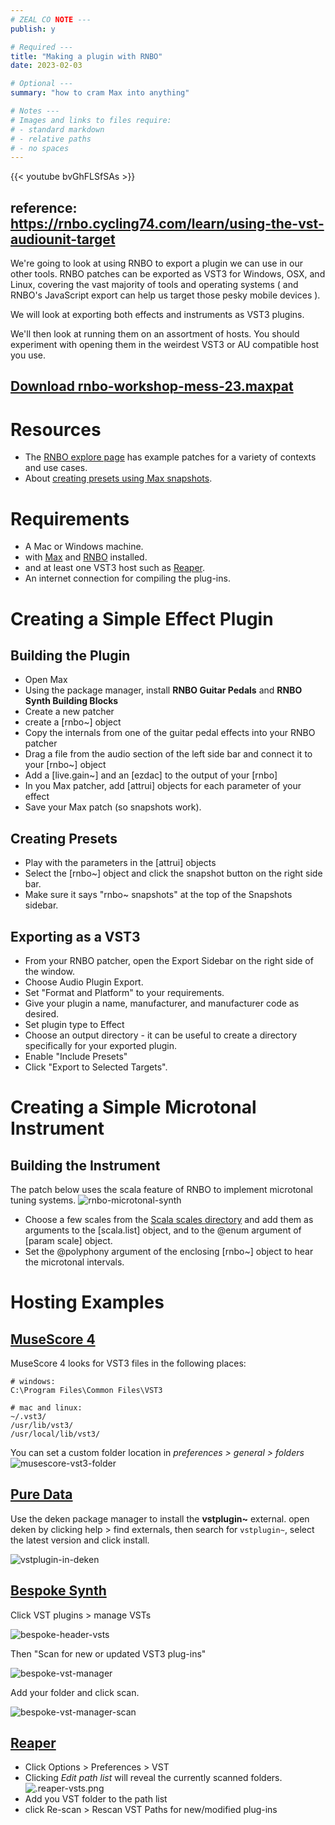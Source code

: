 ```yaml
---
# ZEAL CO NOTE ---
publish: y

# Required ---
title: "Making a plugin with RNBO"
date: 2023-02-03

# Optional ---
summary: "how to cram Max into anything"

# Notes ---
# Images and links to files require:
# - standard markdown
# - relative paths  
# - no spaces
---
```


{{< youtube bvGhFLSfSAs >}}
## reference: https://rnbo.cycling74.com/learn/using-the-vst-audiounit-target

We're going to look at using RNBO to export a plugin we can use in our other tools.  RNBO patches can be exported as VST3 for Windows, OSX, and Linux, covering the vast majority of tools and operating systems ( and RNBO's JavaScript export can help us target those pesky mobile devices ). 

We will look at exporting both effects and instruments as VST3 plugins.

We'll then look at running them on an assortment of hosts.  You should experiment with opening them in the weirdest VST3 or AU compatible host you use.


##  [Download rnbo-workshop-mess-23.maxpat](../files/rnbo-workshop-mess-23.maxpat)



# Resources
- The [RNBO explore page](https://rnbo.cycling74.com/explore)  has example patches for a variety of contexts and use cases.
- About [creating presets using Max snapshots](https://rnbo.cycling74.com/learn/presets-with-snapshots).

# Requirements
- A Mac or Windows machine.
- with [Max](https://cycling74.com/) and [RNBO](https://cycling74.com/products/rnbo) installed.
- and at least one VST3 host such as [Reaper](https://www.reaper.fm). 
- An internet connection for compiling the plug-ins.

<!---
# Questions
- What is your previous Max experience?
- What is your previous audio development experience?
- What tools do you use in your practice?
--->

# Creating a Simple Effect Plugin
## Building the Plugin
- Open Max
- Using the package manager, install **RNBO Guitar Pedals** and **RNBO Synth Building Blocks**
- Create a new patcher
- create a \[rnbo~\] object
- Copy the internals from one of the guitar pedal effects into your RNBO patcher
- Drag a file from the audio section of the left side bar and connect it to your \[rnbo~\] object
- Add a \[live.gain~\] and an \[ezdac\] to the output of your \[rnbo\]
- In you Max patcher, add \[attrui\] objects for each parameter of your effect
- Save your Max patch (so snapshots work).

## Creating Presets
- Play with the parameters in the \[attrui\] objects
- Select the \[rnbo~] object  and click the snapshot button on the right side bar.
- Make sure it says "rnbo~ snapshots" at the top of the Snapshots sidebar.

## Exporting as a VST3
- From your RNBO patcher, open the Export Sidebar on the right side of the window.
- Choose Audio Plugin Export.
- Set "Format and Platform" to your requirements.
- Give your plugin a name, manufacturer, and manufacturer code as desired.
- Set plugin type to Effect
- Choose an output directory - it can be useful to create a directory specifically for your exported plugin.
- Enable "Include Presets"
- Click "Export to Selected Targets".

# Creating a Simple Microtonal Instrument
## Building the Instrument
The patch below uses the scala feature of RNBO to implement microtonal tuning systems.
![rnbo-microtonal-synth](../files/rnbo-microtonal-synth.png)

- Choose a few scales from the [Scala scales directory](https://www.huygens-fokker.org/docs/scalesdir.txt) and add them as arguments to the \[scala.list\] object, and to the @enum argument of \[param scale\] object. 
- Set the @polyphony argument of the enclosing \[rnbo~\] object to hear the microtonal intervals.

# Hosting Examples
## [MuseScore 4](https://musescore.org)
MuseScore 4 looks for VST3 files in the following places:
```
# windows:
C:\Program Files\Common Files\VST3

# mac and linux:
~/.vst3/
/usr/lib/vst3/  
/usr/local/lib/vst3/
```

You can set a custom folder location in *preferences > general > folders*
![musescore-vst3-folder](../files/musescore-vst3-folder.png)

## [Pure Data](https://puredata.info)

Use the deken package manager to install the **vstplugin~** external.  open deken by clicking help > find externals, then search for `vstplugin~`, select the latest version and click install.

![vstplugin-in-deken](../files/vstplugin-in-deken.png)

## [Bespoke Synth](https://www.bespokesynth.com)
Click VST plugins > manage VSTs

![bespoke-header-vsts](../files/bespoke-header-vsts.png)

Then "Scan for new or updated VST3 plug-ins"

![bespoke-vst-manager](../files/bespoke-vst-manager.png)

Add your folder and click scan.

![bespoke-vst-manager-scan](../files/bespoke-vst-manager-scan.png)

## [Reaper](https://www.reaper.fm/)
- Click Options > Preferences > VST
- Clicking *Edit path list* will reveal the currently scanned folders.
![.reaper-vsts.png](../files/reaper-vsts.png)
- Add you VST folder to the path list
- click Re-scan > Rescan VST Paths for new/modified plug-ins